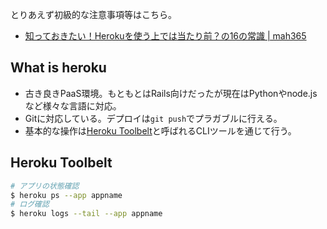 とりあえず初級的な注意事項等はこちら。

* [知っておきたい！Herokuを使う上では当たり前？の16の常識 | mah365](http://blog.mah-lab.com/2013/05/16/heroku-commons-16/)

What is heroku
----

* 古き良きPaaS環境。もともとはRails向けだったが現在はPythonやnode.jsなど様々な言語に対応。
* Gitに対応している。デプロイは`git push`でプラガブルに行える。
* 基本的な操作は[Heroku Toolbelt]()と呼ばれるCLIツールを通じて行う。

Heroku Toolbelt
----

```bash
# アプリの状態確認
$ heroku ps --app appname
# ログ確認
$ heroku logs --tail --app appname
```